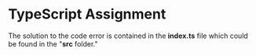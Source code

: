 <h1>TypeScript Assignment</h1>

The solution to the code error is contained in the <b>index.ts</b> file which could be found in the "<b>src</b> folder."